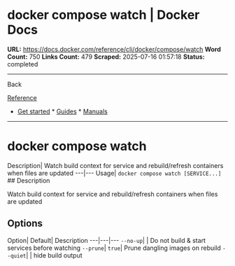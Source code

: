 # docker compose watch | Docker Docs

**URL:** https://docs.docker.com/reference/cli/docker/compose/watch
**Word Count:** 750
**Links Count:** 479
**Scraped:** 2025-07-16 01:57:18
**Status:** completed

---

Back

[Reference](https://docs.docker.com/reference/)

  * [Get started](https://docs.docker.com/get-started/)   * [Guides](https://docs.docker.com/guides/)   * [Manuals](https://docs.docker.com/manuals/)

* * *

# docker compose watch

Description| Watch build context for service and rebuild/refresh containers when files are updated   ---|---   Usage| `docker compose watch [SERVICE...]`      ## Description

Watch build context for service and rebuild/refresh containers when files are updated

## Options

Option| Default| Description   ---|---|---   `--no-up`| | Do not build & start services before watching   `--prune`| `true`| Prune dangling images on rebuild   `--quiet`| | hide build output